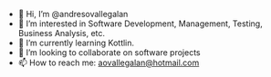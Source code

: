 - 👋 Hi, I’m @andresovallegalan
- 👀 I’m interested in Software Development, Management, Testing, Business Analysis, etc.
- 🌱 I’m currently learning Kottlin.
- 💞️ I’m looking to collaborate on software projects
- 📫 How to reach me: aovallegalan@hotmail.com




<!---
andresovallegalan/andresovallegalan is a ✨ special ✨ repository because its `README.md` (this file) appears on your GitHub profile.
You can click the Preview link to take a look at your changes.
--->
